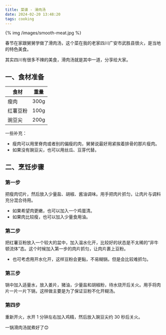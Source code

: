 ```yaml
---
title: 菜谱 - 滑肉汤
date: 2024-02-20 13:48:20
tags: cooking
---
```


{% img /images/smooth-meat.jpg %}

春节在家跟舅舅学做了滑肉汤，这个菜在我的老家四川广安市武胜县很火，是当地的特色美食。

其实四川有很多不辣的美食，滑肉汤就是其中一道，分享给大家。

## 一、食材准备

| 食材      | 重量 |
| ----------- | ----------- |
| 瘦肉      | 300g       |
| 红薯豆粉   | 100g        |
| 豌豆尖    | 200g        |
 
一些补充：

 - 瘦肉可以用里脊肉或者别的偏瘦的肉，舅舅说最好用紧挨着排骨的那片瘦肉。
 - 如果没有豌豆尖，也可以用丝瓜、豆芽代替。

## 二、烹饪步骤

### 第一步

把瘦肉切片，然后放入少量盐、胡椒、酱油调味。用手把肉片抓匀，让肉片与调料充分混合待用。
 * 如果希望肉更嫩，也可以加入一个鸡蛋清。
 * 如果肉比较瘦，也可以加入少量食用油。

### 第二步

把红薯豆粉放入一个较大的盆中，加入温水化开，比较好的状态是不太稀的“非牛顿流体”态。这个时候加入第一步的肉片抓匀，让肉片裹上豆粉。
 * 也可考虑用开水化开，这样豆粉会更黏，不易糊锅，但是会比较难抓匀。

### 第三步

锅中加入适量水，放入姜片，猪油，少量盐和胡椒粉，待水烧开后关火。用手将肉片一片一片下锅，这样做主要是为了保证豆粉不化开糊汤。

### 第四步

重新开火，水开 1 分钟左右加入鸡精，然后放入豌豆尖约 30 秒后关火。

一锅滑肉汤就煮好了😊
